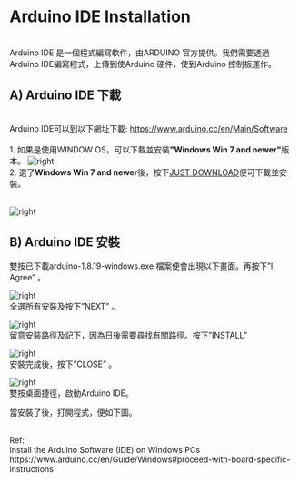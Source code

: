 
<h1>Arduino IDE Installation</h1>
<br>Arduino IDE 是一個程式編寫軟件，由ARDUINO 官方提供。我們需要透過Arduino IDE編寫程式，上傳到使Arduino 硬件，使到Arduino 控制板運作。 <br>
<h2>A) Arduino IDE 下載</h2>
<br>Arduino IDE可以到以下網址下載: <a href="https://www.arduino.cc/en/Main/Software" target="_blank">https://www.arduino.cc/en/Main/Software</a>
<br><br>
1. 如果是使用WINDOW OS，可以下載並安裝<B>"Windows Win 7 and newer"</B>版本。
<img src="https://www.meteam.org/1st_STEM2022/GithubWebpage/AIDE01.png" alt="right">
<br>
2. 選了<B>Windows Win 7 and newer</B>後，按下<u>JUST DOWNLOAD</u>便可下載並安裝。<p><br>
<img src="https://www.meteam.org/1st_STEM2022/GithubWebpage/AIDE02.png" alt="right">
<br>
<h2>B) Arduino IDE 安裝</h2>
雙按已下載arduino-1.8.19-windows.exe 檔案便會出現以下畫面。再按下”I Agree” 。<p>
<img src="https://www.meteam.org/1st_STEM2022/GithubWebpage/AIDE03.png" alt="right"><br>
全選所有安裝及按下”NEXT” 。<p>
<img src="https://www.meteam.org/1st_STEM2022/GithubWebpage/AIDE04.png" alt="right"><br>
留意安裝路徑及記下，因為日後需要尋找有關路徑。按下”INSTALL”<p>
<img src="https://www.meteam.org/1st_STEM2022/GithubWebpage/AIDE05.png" alt="right"><br>
安裝完成後，按下”CLOSE” 。<p>
<img src="https://www.meteam.org/1st_STEM2022/GithubWebpage/AIDE06.png" alt="right"><br>
雙按桌面捷徑，啟動Arduino IDE。<p>

當安裝了後，打開程式，便如下圖。<p>

<br>
Ref: <br>
Install the Arduino Software (IDE) on Windows PCs<br>
https://www.arduino.cc/en/Guide/Windows#proceed-with-board-specific-instructions
